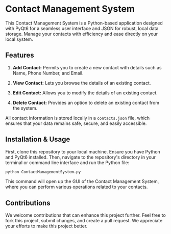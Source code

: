 # Contact Management System

This Contact Management System is a Python-based application designed with PyQt6 for a seamless user interface and JSON for robust, local data storage. Manage your contacts with efficiency and ease directly on your local system.

## Features

1. **Add Contact:** Permits you to create a new contact with details such as Name, Phone Number, and Email.

2. **View Contact:** Lets you browse the details of an existing contact.

3. **Edit Contact:** Allows you to modify the details of an existing contact.

4. **Delete Contact:** Provides an option to delete an existing contact from the system.

All contact information is stored locally in a `contacts.json` file, which ensures that your data remains safe, secure, and easily accessible.

## Installation & Usage

First, clone this repository to your local machine. Ensure you have Python and PyQt6 installed. Then, navigate to the repository's directory in your terminal or command line interface and run the Python file:

```bash
python ContactManagementSystem.py

```

This command will open up the GUI of the Contact Management System, where you can perform various operations related to your contacts.

## Contributions

We welcome contributions that can enhance this project further. Feel free to fork this project, submit changes, and create a pull request. We appreciate your efforts to make this project better.
